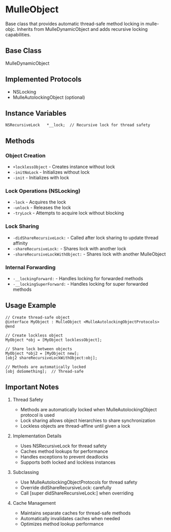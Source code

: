 # MulleObject

Base class that provides automatic thread-safe method locking in mulle-objc. Inherits from MulleDynamicObject and adds recursive locking capabilities.

## Base Class
MulleDynamicObject

## Implemented Protocols
- NSLocking
- MulleAutolockingObject (optional)

## Instance Variables
```objc
NSRecursiveLock   *__lock;  // Recursive lock for thread safety
```

## Methods

### Object Creation
- `+locklessObject` - Creates instance without lock
- `-initNoLock` - Initializes without lock
- `-init` - Initializes with lock

### Lock Operations (NSLocking)
- `-lock` - Acquires the lock
- `-unlock` - Releases the lock
- `-tryLock` - Attempts to acquire lock without blocking

### Lock Sharing
- `-didShareRecursiveLock:` - Called after lock sharing to update thread affinity
- `-shareRecursiveLock:` - Shares lock with another lock
- `-shareRecursiveLockWithObject:` - Shares lock with another MulleObject

### Internal Forwarding
- `-__lockingForward:` - Handles locking for forwarded methods
- `-__lockingSuperForward:` - Handles locking for super forwarded methods

## Usage Example

```objc
// Create thread-safe object
@interface MyObject : MulleObject <MulleAutolockingObjectProtocols>
@end

// Create lockless object
MyObject *obj = [MyObject locklessObject];

// Share lock between objects
MyObject *obj2 = [MyObject new];
[obj2 shareRecursiveLockWithObject:obj];

// Methods are automatically locked
[obj doSomething];  // Thread-safe
```

## Important Notes

1. Thread Safety
   - Methods are automatically locked when MulleAutolockingObject protocol is used
   - Lock sharing allows object hierarchies to share synchronization
   - Lockless objects are thread-affine until given a lock

2. Implementation Details
   - Uses NSRecursiveLock for thread safety
   - Caches method lookups for performance
   - Handles exceptions to prevent deadlocks
   - Supports both locked and lockless instances

3. Subclassing
   - Use MulleAutolockingObjectProtocols for thread safety
   - Override didShareRecursiveLock: carefully
   - Call [super didShareRecursiveLock:] when overriding

4. Cache Management
   - Maintains separate caches for thread-safe methods
   - Automatically invalidates caches when needed
   - Optimizes method lookup performance
